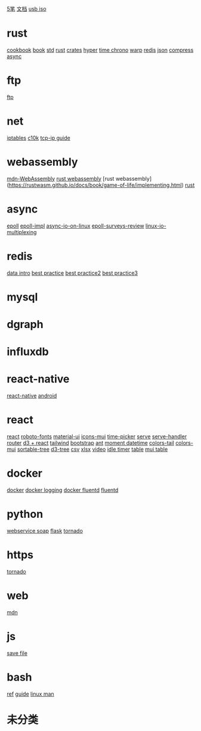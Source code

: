 [5笔](https://www.52wubi.com/wbbmcx/search.php)
[文档](https://shimo.im/docs/HPQkdK6hXKvxkw8y/read)
[usb iso](https://rufus.ie/)

# rust

[cookbook](https://rust-lang-nursery.github.io/rust-cookbook/intro.html)
[book](https://doc.rust-lang.org/book/ch19-01-unsafe-rust.html)
[std](https://doc.rust-lang.org/std/index.html)
[rust](https://www.rust-lang.org/)
[crates](https://crates.io/)
[hyper](https://crates.io/crates/hyper)
[time chrono](https://crates.io/crates/chrono)
[warp](https://docs.rs/warp/0.2.1/warp/)
[redis](https://docs.rs/redis/)
[json](https://crates.io/crates/serde_json)
[compress](https://docs.rs/flate2/1.0.9/flate2/index.html)
[async](https://rust-lang.github.io/async-book/)

# ftp

[ftp](https://www.krizna.com/ubuntu/setup-ftp-server-ubuntu-16-04/amp/)

# net

[iptables](https://www.vultr.com/docs/easy-iptables-configuration-and-examples-on-ubuntu-16-04)
[c10k](http://www.kegel.com/c10k.html)
[tcp-ip guide](http://tcpipguide.com/free/t_toc.htm)
[](http://tcpipguide.com/free/t_PPPMultilinkProtocolMPMLPMLPPPPPPMP.htm)

# webassembly

[mdn-WebAssembly](https://developer.mozilla.org/en-US/docs/WebAssembly)
[rust webassembly](https://rustwasm.github.io/docs/book/)
[rust webassembly] (https://rustwasm.github.io/docs/book/game-of-life/implementing.html)
[rust ](https://rustwasm.github.io/docs/wasm-bindgen/)

# async

[epoll](http://man7.org/linux/man-pages/man7/epoll.7.html)
[epoll-impl](https://idndx.com/2014/09/01/the-implementation-of-epoll-1/)
[async-io-on-linux](https://jvns.ca/blog/2017/06/03/async-io-on-linux--select--poll--and-epoll/)
[epoll-surveys-review](https://www.stealthsecrets.com/epoll-surveys-review-is-it-a-scam-or-legit/)
[linux-io-multiplexing](https://devarea.com/linux-io-multiplexing-select-vs-poll-vs-epoll/#.XMPRdUMRXCI)

# redis

[](https://redis.io/documentation)
[data intro](https://redis.io/topics/data-types-intro)
[best practice](https://docs.microsoft.com/en-us/azure/azure-cache-for-redis/cache-best-practices)
[best practice2](https://docs.microsoft.com/en-us/azure/azure-cache-for-redis/cache-troubleshoot-data-loss)
[best practice3](https://redislabs.com/redis-best-practices/introduction/)

# mysql

[](https://www.cyberciti.biz/tips/how-do-i-enable-remote-access-to-mysql-database-server.html)

# dgraph

[](https://docs.dgraph.io/get-started/)

# influxdb

[](https://docs.influxdata.com/influxdb)

# react-native

[react-native](https://github.com/facebook/react-native)
[android](https://developer.android.google.cn/studio/)

# react

[react](https://reactjs.org/docs/codebase-overview.html)
[roboto-fonts](https://www.fontsquirrel.com/fonts/roboto)
[material-ui](https://material-ui.com/getting-started/installation/)
[icons-mui](https://material-ui.com/components/material-icons/)
[time-picker](https://material-ui-pickers.dev/getting-started/installation)
[serve](https://www.npmjs.com/package/serve)
[serve-handler](https://github.com/zeit/serve-handler#options)
[router](https://reacttraining.com/react-router/web/guides/quick-start)
[d3 + react](http://recharts.org/en-US/guide)
[tailwind](https://tailwindcss.com/)
[bootstrap](https://react-bootstrap.github.io/getting-started/introduction)
[ant](https://ant.design/docs/react/introduce)
[moment datetime](https://momentjs.com/guides/)
[colors-tail](https://tailwindcss.com/docs/customizing-colors#default-color-palette)
[colors-mui](https://www.materialpalette.com/colors)
[sortable-tree](https://github.com/frontend-collective/react-sortable-tree#getting-started)
[d3-tree](http://bl.ocks.org/robschmuecker/7880033)
[csv](https://www.npmjs.com/package/react-csv)
[xlsx](https://www.npmjs.com/package/xlsx)
[video](https://video-react.js.org/components/player/)
[idle timer](https://www.npmjs.com/package/react-idle-timer)
[table](https://github.com/tannerlinsley/react-table)
[mui table](https://material-table.com/#/docs/get-started)

# docker

[docker](https://docs.docker.com/get-started/)
[docker logging](https://docs.docker.com/config/containers/logging/)
[docker fluentd](https://docs.docker.com/config/containers/logging/fluentd/)
[fluentd](https://docs.fluentd.org/output/file)

# python

[webservice soap](https://python-zeep.readthedocs.io/en/master/)
[flask](http://flask.pocoo.org/)
[tornado](http://www.tornadoweb.org/en/stable/httpserver.html#tornado.httpserver.HTTPServer)

# https

[tornado](https://letsencrypt.org)

# web

[mdn](https://developer.mozilla.org/en-US/)

# js

[](https://developer.mozilla.org/en-US/docs/Web/JavaScript/A_re-introduction_to_JavaScript)
[save file](https://github.com/eligrey/FileSaver.js)

# bash

[ref](https://www.gnu.org/savannah-checkouts/gnu/bash/manual/bash.html)
[guide](http://tldp.org/LDP/abs/html/)
[linux man](https://www.kernel.org/doc/man-pages/)

# 未分类

[](https://blog.codinghorror.com/)
[](https://stackoverflow.com/)
[](https://www.joelonsoftware.com/)
[](http://blog.cleancoder.com/)
[](https://martinfowler.com/)
[](http://www.paulgraham.com/articles.html)
[](http://paulgraham.com/startupideas.html)
[](http://paulgraham.com/ds.html)
[](http://www.paulgraham.com/growth.html)
[](https://coolshell.cn/articles/5701.html)
[](http://bruceeckel.github.io/)
[](https://www.artima.com/weblogs/index.jsp?blogger=beckel)
[](https://herbsutter.com/)
[](https://eli.thegreenplace.net/)
[](http://www.catonmat.net/)
[](http://www.brendangregg.com/index.html)
[](https://jvns.ca/)
[](https://nullprogram.com/)
[](http://www.fluentcpp.com/)
[](http://preshing.com/)
[](https://programmingisterrible.com/)
[](https://www.allthingsdistributed.com/)
[](https://aws.amazon.com/cn/blogs/architecture/)
[](https://mvdirona.com/jrh/work/)
[](https://bandcamptech.wordpress.com/)
[](https://www.simple.com/engineering)
[](http://blog.cloudera.com/blog/)
[](https://codeascraft.com/)
[](https://engineering.groupon.com/)
[](http://highscalability.com/)
[](https://engineering.linkedin.com/blog)
[](http://tech.oyster.com/)
[](https://redditblog.com/)
[](https://blog.github.com/category/engineering/)
[](https://www.twilio.com/engineering)
[](http://engineering.webengage.com/)
[](https://www.eng.yammer.com/blog/)
[](https://engineeringblog.yelp.com/)
[](https://organizationsandmarkets.com/2010/08/31/how-to-read-an-academic-article/)
[](https://www.cc.gatech.edu/~akmassey/posts/2012-02-15-advice-on-reading-academic-papers.html)
[](https://violentmetaphors.com/2013/08/25/how-to-read-and-understand-a-scientific-paper-2/)
[](http://michaelrbernste.in/2014/10/21/should-i-read-papers.html)
[](https://jeffhuang.com/best_paper_awards.html)
[](https://research.fb.com/publications/)
[](https://www.microsoft.com/en-us/research/search/?from=http%3A%2F%2Fresearch.microsoft.com%2Fapps%2Fcatalog%2Fdefault.aspx%3Ft%3Dpublications)
[](http://dspace.mit.edu/handle/1721.1/39813)
[](http://dsrg.pdos.csail.mit.edu/)
[](https://arxiv.org/)
[](https://scirate.com/)
[](https://github.com/scirate/scirate)
[](http://doc.cat-v.org/)
[](https://material.io/)
[](https://materializecss.com/)
[](https://material-uen-US/i.com/)
[](https://alistapart.com/article/ui-animation-and-ux-a-not-so-secret-friendship)
[](https://alistapart.com/article/designing-interface-animation)
[](https://www.freepik.com/blog/animation-principles-in-motion-design/)
[](https://alistapart.com/article/integrating-animation-into-a-design-system)
[](https://www.designernews.co/)
[](https://blog.marvelapp.com/)
[](https://thenextweb.com/section/creative/)
[](https://www.smashingmagazine.com/)
[](https://www.awwwards.com/)
[](https://onepagelove.com/)
[](https://www.behance.net/)
[](https://dribbble.com/)
[](https://uimovement.com/)
[](https://developer.mozilla.org/en-US/)
[](https://www.w3.org/Graphics/SVG/IG/resources/svgprimer.html#SVG_web)
[](https://developer.mozilla.org/en-US/docs/Web/SVG)
[](https://developer.mozilla.org/kab/docs/Web/API/Canvas_API)
[](https://developer.mozilla.org/en-US/docs/Web/API/WebGL_API)
[](https://github.com/diegocard/awesome-html5)
[](https://github.com/willianjusten/awesome-svg)
[](https://github.com/raphamorim/awesome-canvas)
[](https://github.com/sjfricke/awesome-webgl)
[](https://developer.mozilla.org/zh-CN/docs/Web/CSS)
[](https://github.com/necolas/idiomatic-css)
[](https://github.com/grvcoelho/css-styleguide)
[](http://getbootstrap.com/)
[](https://semantic-ui.com/)
[](https://foundation.zurb.com/)
[](https://bulma.io/)
[](https://github.com/necolas/normalize.css)
[](https://github.com/jgthms/minireset.css)
[](https://github.com/csstools/sanitize.css)
[](https://github.com/Martin-Pitt/css-unstyle)
[](https://github.com/troxler/awesome-css-frameworks)
[](https://codepen.io/chriscoyier/post/codepens-css)
[](http://markdotto.com/2014/07/23/githubs-css/)
[](https://blog.trello.com/refining-the-way-we-structure-our-css-at-trello)
[](https://github.com/davidtheclark/scalable-css-reading-list)
[](https://hacks.mozilla.org/category/es6-in-depth/)
[](https://codetower.github.io/es6-features/?utm_campaign=read_more&utm_medium=email&utm_source=mybridge)
[](http://es6.ruanyifeng.com/)
[](https://github.com/addyosmani/es6-tools)
[](https://mbeaudru.github.io/modern-js-cheatsheet/)
[](https://github.com/getify/You-Dont-Know-JS)
[](https://github.com/getify/You-Dont-Know-JS/blob/master/up%20&%20going/README.md#you-dont-know-js-up--going)
[](https://github.com/getify/You-Dont-Know-JS/blob/master/scope%20&%20closures/README.md#you-dont-know-js-scope--closures)
[](https://github.com/getify/You-Dont-Know-JS/blob/master/this%20&%20object%20prototypes/README.md#you-dont-know-js-this--object-prototypes)
[](https://github.com/getify/You-Dont-Know-JS/blob/master/types%20&%20grammar/README.md#you-dont-know-js-types--grammar)
[](https://github.com/getify/You-Dont-Know-JS/blob/master/async%20&%20performance/README.md#you-dont-know-js-async--performance)
[](https://github.com/getify/You-Dont-Know-JS/blob/master/es6%20&%20beyond/README.md#you-dont-know-js-es6--beyond)
[](https://auth0.com/blog/glossary-of-modern-javascript-concepts/)
[](https://auth0.com/blog/glossary-of-modern-javascript-concepts-part-2/)
[](http://dmitrysoshnikov.com/ecmascript/javascript-the-core-2nd-edition/)
[](http://dmitrysoshnikov.com/ecmascript/javascript-the-core/)
[](https://mathiasbynens.be/notes/javascript-unicode)
[](https://mgechev.github.io/javascript-algorithms/index.html)
[](https://github.com/Chalarangelo/30-seconds-of-code)
[](https://github.com/denysdovhan/wtfjs)
[](https://github.com/airbnb/javascript)
[](http://taligarsiel.com/Projects/howbrowserswork1.htm)
[](https://www.html5rocks.com/en/tutorials/internals/howbrowserswork/)
[](https://coolshell.cn/articles/9666.html)
[](http://arvindr21.github.io/howBrowserWorks/#/)
[](https://github.com/livoras/blog/issues/13)
[](https://github.com/Matt-Esch/virtual-dom)
[](https://maquettejs.org/)
[](https://en.wikipedia.org/wiki/HTTP/2)
[](https://legacy.gitbook.com/book/ye11ow/http2-explained/details)
[](https://daniel.haxx.se/http2/)
[](https://cascadingmedia.com/insites/2015/03/http-2.html)
[](https://www.nginx.com/wp-content/uploads/2015/09/NGINX_HTTP2_White_Paper_v4.pdf)
[](https://httpwg.org/specs/rfc7540.html)
[](https://httpwg.org/specs/rfc7541.html)
[](https://en.wikipedia.org/wiki/WebSocket)
[](http://www.websocket.org/quantum.html)
[](https://stackoverflow.com/questions/12555043/my-understanding-of-http-polling-long-polling-http-streaming-and-websockets)
[](http://blog.teamtreehouse.com/an-introduction-to-websockets)
[](https://github.com/facundofarias/awesome-websockets)
[](https://www.html5rocks.com/en/tutorials/websockets/basics/)
[](http://lucumr.pocoo.org/2012/9/24/websockets-101/)
[](https://banksco.de/p/state-of-realtime-web-2016.html)
[](https://samsaffron.com/archive/2015/12/29/websockets-caution-required)
[](http://www.allitebooks.in/web-performance-action/)
[](https://browserdiet.com/zh/)
[](https://developer.yahoo.com/performance/rules.html?guccounter=1)
[](https://wpostats.com/)
[](http://blog.httpwatch.com/2015/01/16/a-simple-performance-comparison-of-https-spdy-and-http2/)
[](https://www.nginx.com/blog/7-tips-for-faster-http2-performance/)
[](https://slack.engineering/reducing-slacks-memory-footprint-4480fec7e8eb)
[](http://jonraasch.com/blog/10-javascript-performance-boosting-tips-from-nicholas-zakas)
[](http://deanhume.com/getting-started-with-the-picture-element/)
[](https://dev.opera.com/articles/native-responsive-images/)
[](http://www.deanhume.com/improve-page-load-times-with-dns-prefetching/)
[](https://www.html5rocks.com/en/tutorials/speed/rendering/)
[](https://github.com/marcelduran/yslow)
[](https://gtmetrix.com/)
[](https://github.com/davidsonfellipe/awesome-wpo)
[](https://chineseseoshifu.com/blog/china-hosted-javascript-libraries-jquery-dojo-boostrap.html)
[](https://blog.kentcdodds.com/learn-react-fundamentals-and-advanced-patterns-eac90341c9db)
[](http://reactkungfu.com/2015/09/common-react-dot-js-mistakes-unneeded-state/)
[](https://www.reddit.com/r/reactjs/comments/3bjdoe/state_is_an_antipattern/)
[](https://www.oreilly.com/ideas)
[](https://daveceddia.com/thinking-statefully/)
[](https://www.robinwieruch.de/tips-to-learn-react-redux/)
[](https://github.com/MostlyAdequate/mostly-adequate-guide)
[](https://jigsawye.gitbooks.io/mostly-adequate-guide/content/)
[](https://blog.risingstack.com/functional-ui-and-components-as-higher-order-functions/)
[](http://banderson.github.io/functional-js-reverse-engineering-the-hype/#/)
[](https://reactpatterns.com/)
[](https://goshakkk.name/controlled-vs-uncontrolled-inputs-react/)
[](https://camjackson.net/post/9-things-every-reactjs-beginner-should-know)
[](https://engineering.siftscience.com/best-practices-for-building-large-react-applications/)
[](https://americanexpress.io/clean-code-dirty-code/)
[](https://medium.freecodecamp.org/8-key-react-component-decisions-cc965db11594)
[](https://github.com/enaqx/awesome-react)
[](https://github.com/markerikson/react-redux-links)
[](https://react.rocks/)
[](https://docs.docker.com/engine/reference/commandline/ps/)
[](http://paper.ijcsns.org/07_book/201703/20170327.pdf)
[](https://docs.docker.com/engine/docker-overview/)
[](https://www.katacoda.com/courses/docker/playground)
[](https://training.play-with-docker.com/)
[](https://github.com/dwyl/learn-docker)
[](https://docker-curriculum.com/)
[](https://docs.docker.com/)
[](https://jvns.ca/blog/2016/12/22/container-networking/)
[](http://www.dasblinkenlichten.com/docker-networking-101-user-defined-networks/)
[](http://www.dasblinkenlichten.com/understanding-cni-container-networking-interface/)
[](http://www.dasblinkenlichten.com/using-cni-docker/)
[](https://www.projectcalico.org/getting-started/docker/)
[](https://github.com/coreos/flannel/)
[](https://github.com/weaveworks/weave)
[](https://github.com/nicolaka/netshoot)
[](http://chunqi.li/2015/11/15/Battlefield-Calico-Flannel-Weave-and-Docker-Overlay-Network/)
[](http://machinezone.github.io/research/networking-solutions-for-kubernetes/)
[](http://www.delaat.net/rp/2015-2016/p50/report.pdf)
[](http://cloud-mechanic.blogspot.de/2014/10/storage-concepts-in-docker-network-and.html)
[](http://cloud-mechanic.blogspot.de/2014/10/storage-concepts-in-docker-persistent.html)
[](http://cloud-mechanic.blogspot.de/2014/10/storage-concepts-in-docker.html)
[](https://logz.io/learn/docker-monitoring-elk-stack/)
[](https://www.nkode.io/2014/08/24/valuable-docker-links.html)
[](https://docs.docker.com/develop/develop-images/dockerfile_best-practices/)
[](https://github.com/FuriKuri/docker-best-practices)
[](http://docs.projectatomic.io/container-best-practices/)
[](http://hokstad.com/docker/patterns)
[](https://dzone.com/articles/how-to-setup-scalable-jenkins-on-top-of-a-kubernet)
[](https://kukulinski.com/10-most-common-reasons-kubernetes-deployments-fail-part-1/)
[](https://kukulinski.com/10-most-common-reasons-kubernetes-deployments-fail-part-2/)
[](https://sysdig.com/blog/monitoring-kubernetes-with-sysdig-cloud/)
[](http://www.dasblinkenlichten.com/logging-in-kubernetes-with-fluentd-and-elasticsearch/)
[](https://dzone.com/articles/kubernetes-monitoring-best-practices-methods-and-e)
[](http://www.dasblinkenlichten.com/kubernetes-101-netwo101rking/)
[](http://www.dasblinkenlichten.com/kubernetes-networking-101-pods/)
[](http://www.dasblinkenlichten.com/kubernetes-networking-101-services/)
[](http://www.dasblinkenlichten.com/kubernetes-networking-101-basic-external-access-into-the-cluster/)
[](http://www.dasblinkenlichten.com/kubernetes-networking-101-ingress-resources/)
[](http://www.dasblinkenlichten.com/getting-started-with-calico-on-kubernetes/)
[](https://github.com/GoogleCloudPlatform/continuous-deployment-on-kubernetes)
[](https://medium.com/@sachin.arote1/kubernetes-best-practices-9b1435a4cb53)
[](https://kubernetes.io/)
[](https://kubernetes.io/docs/home/?path=users&persona=app-developer&level=foundational)
[](https://kubernetes.io/docs/tutorials/kubernetes-basics/)
[](https://www.katacoda.com/courses/kubernetes)
[](https://kubernetes.feisky.xyz/zh/)
[](https://jimmysong.io/kubernetes-handbook/)
[](https://kubernetesbootcamp.github.io/kubernetes-bootcamp/)
[](https://opsnotice.xyz/kubernetes-tips-tricks/)
[](https://www.mstakx.com/)
[](http://iocanel.blogspot.in/2015/09/jenkins-setups-for-kubernetes-and.html)
[](https://speakerdeck.com/thesandlord/kubernetes-best-practices)
[](https://github.com/veggiemonk/awesome-docker)
[](https://github.com/ramitsurana/awesome-kubernetes)
[](https://thenewstack.io/ebooks)
[](https://thenewstack.io/ebooks/docker-and-containers/the-docker-container-ecosystem/)
[](https://thenewstack.io/ebooks/docker-and-containers/applications-microservices-docker-containers/)
[](https://thenewstack.io/ebooks/docker-and-containers/automation-orchestration-docker-containers/)
[](https://thenewstack.io/ebooks/docker-and-containers/networking-security-storage-docker-containers/)
[](https://thenewstack.io/ebooks/docker-and-containers/monitoring-management-docker-containers/)
[](https://thenewstack.io/ebooks/use-cases/use-cases-for-kubernetes/)
[](https://thenewstack.io/ebooks/kubernetes/state-of-kubernetes-ecosystem/)
[](https://thenewstack.io/ebooks/kubernetes/kubernetes-deployment-and-security-patterns/)
[](https://thenewstack.io/ebooks/kubernetes/ci-cd-with-kubernetes/)
